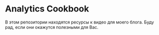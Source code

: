 # Analytics Cookbook

В этом репозитории находятся ресурсы к видео для моего блога.
Буду рад, если они окажутся полезными для Вас.
